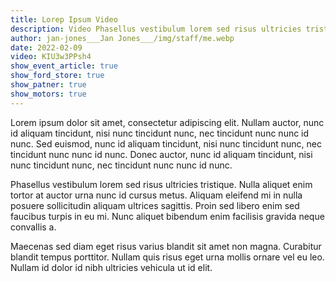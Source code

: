 ```yaml
---
title: Lorep Ipsum Video
description: Video Phasellus vestibulum lorem sed risus ultricies tristique.
author: jan-jones___Jan Jones___/img/staff/me.webp
date: 2022-02-09
video: KIU3w3PPsh4
show_event_article: true
show_ford_store: true
show_patner: true
show_motors: true
---
```


Lorem ipsum dolor sit amet, consectetur adipiscing elit. Nullam auctor, nunc id aliquam tincidunt, nisi nunc tincidunt nunc, nec tincidunt nunc nunc id nunc. Sed euismod, nunc id aliquam tincidunt, nisi nunc tincidunt nunc, nec tincidunt nunc nunc id nunc. Donec auctor, nunc id aliquam tincidunt, nisi nunc tincidunt nunc, nec tincidunt nunc nunc id nunc.

Phasellus vestibulum lorem sed risus ultricies tristique. Nulla aliquet enim tortor at auctor urna nunc id cursus metus. Aliquam eleifend mi in nulla posuere sollicitudin aliquam ultrices sagittis. Proin sed libero enim sed faucibus turpis in eu mi. Nunc aliquet bibendum enim facilisis gravida neque convallis a.

Maecenas sed diam eget risus varius blandit sit amet non magna. Curabitur blandit tempus porttitor. Nullam quis risus eget urna mollis ornare vel eu leo. Nullam id dolor id nibh ultricies vehicula ut id elit.

